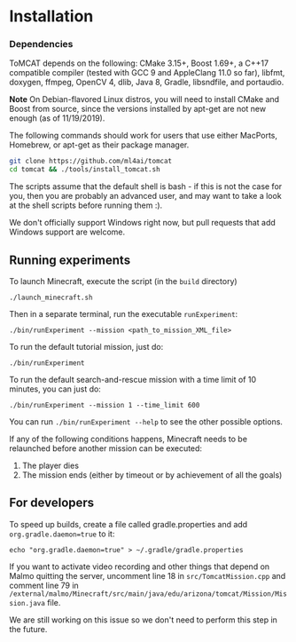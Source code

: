 Installation
============

### Dependencies

ToMCAT depends on the following: CMake 3.15+, Boost 1.69+, a C++17 compatible
compiler (tested with GCC 9 and AppleClang 11.0 so far), libfmt, doxygen,
ffmpeg, OpenCV 4, dlib, Java 8, Gradle, libsndfile, and portaudio.

**Note** On Debian-flavored Linux distros, you will need to install CMake and
Boost from source, since the versions installed by apt-get are not new enough
(as of 11/19/2019).

The following commands should work for users that use either MacPorts,
Homebrew, or apt-get as their package manager. 

```bash
git clone https://github.com/ml4ai/tomcat
cd tomcat && ./tools/install_tomcat.sh
```

The scripts assume that the default shell is bash - if this is not the case for
you, then you are probably an advanced user, and may want to take a look at the
shell scripts before running them :).

We don't officially support Windows right now, but pull requests that add
Windows support are welcome.


Running experiments
-------------------

To launch Minecraft, execute the script (in the `build` directory)

    ./launch_minecraft.sh

Then in a separate terminal, run the executable `runExperiment`:

    ./bin/runExperiment --mission <path_to_mission_XML_file>

To run the default tutorial mission, just do:

    ./bin/runExperiment

To run the default search-and-rescue mission with a time limit of 10 minutes, you can just do:

    ./bin/runExperiment --mission 1 --time_limit 600

You can run `./bin/runExperiment --help` to see the other possible options.

If any of the following conditions happens, Minecraft needs to be relaunched
before another mission can be executed:

1. The player dies
2. The mission ends (either by timeout or by achievement of all the goals)

## For developers

To speed up builds, create a file called gradle.properties and add
`org.gradle.daemon=true` to it:

    echo "org.gradle.daemon=true" > ~/.gradle/gradle.properties

If you want to activate video recording and other things that depend on Malmo
quitting the server, uncomment line 18 in `src/TomcatMission.cpp` and
comment line 79 in 
`/external/malmo/Minecraft/src/main/java/edu/arizona/tomcat/Mission/Mission.java` file.

We are still working on this issue so we don't need to perform this step in the
future.
